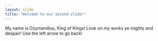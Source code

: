 ```yaml
---
layout: slide
title: "Welcome to our second slide!"
---
```

My name is Ozymandius, King of Kings! Look on my works ye mighty and despair!
Use the left arrow to go back!
